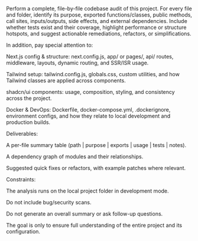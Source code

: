 Perform a complete, file-by-file codebase audit of this project. For every file and folder, identify its purpose, exported functions/classes, public methods, call sites, inputs/outputs, side effects, and external dependencies. Include whether tests exist and their coverage, highlight performance or structure hotspots, and suggest actionable remediations, refactors, or simplifications.

In addition, pay special attention to:

Next.js config & structure: next.config.js, app/ or pages/, api/ routes, middleware, layouts, dynamic routing, and SSR/ISR usage.

Tailwind setup: tailwind.config.js, globals.css, custom utilities, and how Tailwind classes are applied across components.

shadcn/ui components: usage, composition, styling, and consistency across the project.

Docker & DevOps: Dockerfile, docker-compose.yml, .dockerignore, environment configs, and how they relate to local development and production builds.

Deliverables:

A per-file summary table (path | purpose | exports | usage | tests | notes).

A dependency graph of modules and their relationships.

Suggested quick fixes or refactors, with example patches where relevant.

Constraints:

The analysis runs on the local project folder in development mode.

Do not include bug/security scans.

Do not generate an overall summary or ask follow-up questions.

The goal is only to ensure full understanding of the entire project and its configuration.